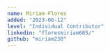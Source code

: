 ```yaml
---
name: Miriam Flores
added: "2023-06-12"
level: "Individual Contributor"
linkedin: "floresmiriam685/"
github: "miriam230"
---
```

